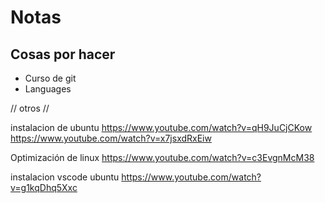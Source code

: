 # Notas

## Cosas por hacer 

- Curso de git 
- Languages 


// otros // 

instalacion de ubuntu 
https://www.youtube.com/watch?v=qH9JuCjCKow
https://www.youtube.com/watch?v=x7jsxdRxEiw

Optimización de linux 
https://www.youtube.com/watch?v=c3EvgnMcM38

instalacion vscode ubuntu
https://www.youtube.com/watch?v=g1kqDhq5Xxc



